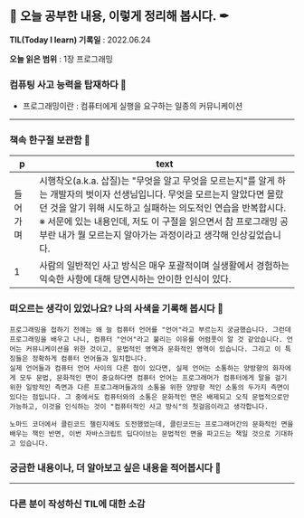 ## 📕 오늘 공부한 내용, 이렇게 정리해 봅시다. ✒

**TIL(Today I learn) 기록일** : 2022.06.24

**오늘 읽은 범위** : 1장 프로그래밍

### 컴퓨팅 사고 능력을 탑재하다 📑

- 프로그래밍이란 : 컴퓨터에게 실행을 요구하는 일종의 커뮤니케이션

---

### 책속 한구절 보관함 📖

| p        | text                                                                                                                                                                                                                                                                                                                               |
| -------- | ---------------------------------------------------------------------------------------------------------------------------------------------------------------------------------------------------------------------------------------------------------------------------------------------------------------------------------- |
| 들어가며 | 시행착오(a.k.a. 삽질)는 "무엇을 알고 무엇을 모르는지"를 알게 하는 개발자의 벗이자 선생님입니다. 무엇을 모르는지 알았다면 몰랐던 것을 알기 위해 시도하고 실패하는 의도적인 연습을 반복합시다. <br> ※ 서문에 있는 내용인데, 저도 이 구절을 읽으면서 참 프로그래밍 공부란 내가 뭘 모르는지 알아가는 과정이라고 생각해 인상깊었습니다. |
| 1        | 사람의 일반적인 사고 방식은 매우 포괄적이며 실생활에서 경험하는 익숙한 사항에 대해 당연시하는 안이한 인식이 있다.                                                                                                                                                                                                                  |

### 떠오르는 생각이 있었나요? 나의 사색을 기록해 봅시다 💭

```
프로그래밍을 접하기 전에는 왜 늘 컴퓨터 언어를 "언어"라고 부르는지 궁금했습니다. 그런데 프로그래밍을 배우고 나니, 컴퓨터 "언어"라고 불리는 이유를 어렴풋이 알 것 같았습니다. 언어는 커뮤니케이션을 위한 것이고, 문법적인 영역과 문화적인 영역이 있습니다. 그리고 이 특징들은 정확하게 컴퓨터 언어들과 일치합니다.
실제 언어들과 컴퓨터 언어 사이의 다른 점이 있다면, 실제 언어는 소통하는 양방향의 화자에게 모두 문법, 문화적인 면이 중요하다면 컴퓨터 언어는 프로그래머가 컴퓨터에게 말을 걸기 위한 일방적인 측면과 다른 프로그래머들과의 소통을 위한 양방향 적인 소통의 두가지 측면이 있다는 점입니다. 그 중에서도 컴퓨터와의 소통은 문화적인 면은 배제되고 오직 문법적으로만 가능하고, 이것을 인식하는 것이 "컴퓨터적인 사고 방식"의 첫걸음이라고 생각합니다.

노마드 코더에서 클린코드 챌린지에도 도전했었는데, 클린코드는 프로그래머간의 문화적인 면을 배우는 책인 반면, 이번 자바스크립트 딥다이브는 문법적인 면을 파고드는 책일 것으로 기대하고 있습니다.
```

### 궁금한 내용이나, 더 알아보고 싶은 내용을 적어봅시다 🤔

---

### 다른 분이 작성하신 TIL에 대한 소감

